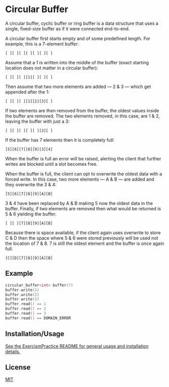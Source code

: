 # Circular Buffer

A circular buffer, cyclic buffer or ring buffer is a data structure that uses a single, fixed-size buffer as if it were connected end-to-end.

A circular buffer first starts empty and of some predefined length. For example, this is a 7-element buffer:

    [ ][ ][ ][ ][ ][ ][ ]

Assume that a 1 is written into the middle of the buffer (exact starting location does not matter in a circular buffer):

    [ ][ ][ ][1][ ][ ][ ]

Then assume that two more elements are added — 2 & 3 — which get appended after the 1:

    [ ][ ][ ][1][2][3][ ]

If two elements are then removed from the buffer, the oldest values inside the buffer are removed. The two elements removed, in this case, are 1 & 2, leaving the buffer with just a 3:

    [ ][ ][ ][ ][ ][3][ ]

If the buffer has 7 elements then it is completely full:

    [5][6][7][8][9][3][4]

When the buffer is full an error will be raised, alerting the client that further writes are blocked until a slot becomes free.

When the buffer is full, the client can opt to overwrite the oldest data with a forced write. In this case, two more elements — A & B — are added and they overwrite the 3 & 4:

    [5][6][7][8][9][A][B]

3 & 4 have been replaced by A & B making 5 now the oldest data in the buffer. Finally, if two elements are removed then what would be returned is 5 & 6 yielding the buffer:

    [ ][ ][7][8][9][A][B]

Because there is space available, if the client again uses overwrite to store C & D then the space where 5 & 6 were stored previously will be used not the location of 7 & 8. 7 is still the oldest element and the buffer is once again full.

    [C][D][7][8][9][A][B]

## Example

```cpp
circular_buffer<int> buffer(7)
buffer.write(1)
buffer.write(2)
buffer.write(3)
buffer.read() == 1
buffer.read() == 2
buffer.read() == 3
buffer.read() == DOMAIN_ERROR
```

## Installation/Usage

[See the ExercismPractice README for general usage and installation details.](https://github.com/Lignite17/ExercismPractice/blob/main/README.md)

## License
[MIT](https://choosealicense.com/licenses/mit/)
